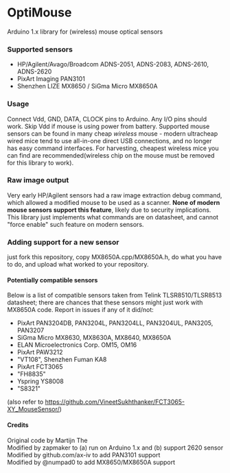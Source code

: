 # OptiMouse
Arduino 1.x library for (wireless) mouse optical sensors

### Supported sensors 
- HP/Agilent/Avago/Broadcom ADNS-2051, ADNS-2083, ADNS-2610, ADNS-2620
- PixArt Imaging PAN3101
- Shenzhen LIZE MX8650 / SiGma Micro MX8650A

### Usage
Connect Vdd, GND, DATA, CLOCK pins to Arduino. Any I/O pins should work. Skip Vdd if mouse is using power from battery.
Supported mouse sensors can be found in many cheap *wireless* mouse - modern ultracheap wired mice tend to use all-in-one direct USB connections, and no longer has easy command interfaces. For harvesting, cheapest wireless mice you can find are recommended(wireless chip on the mouse must be removed for this library to work). 

### Raw image output
Very early HP/Agilent sensors had a raw image extraction debug command, which allowed a modified mouse to be used as a scanner. **None of modern mouse sensors support this feature**, likely due to security implications. This library just implements what commands are on datasheet, and cannot "force enable" such feature on modern sensors.

### Adding support for a new sensor
just fork this repository, copy MX8650A.cpp/MX8650A.h, do what you have to do, and upload what worked to your repository.

#### Potentially compatible sensors
Below is a list of compatible sensors taken from Telink TLSR8510/TLSR8513 datasheet; there are chances that these sensors might just work with MX8650A code. Report in issues if any of it did/not:

- PixArt PAN3204DB, PAN3204L, PAN3204LL, PAN3204UL, PAN3205, PAN3207
- SiGma Micro MX8630, MX8630A, MX8640, MX8650A
- ELAN Microelectronics Corp. OM15, OM16
- PixArt PAW3212
- "VT108", Shenzhen Fuman KA8
- PixArt FCT3065
- "FH8835"
- Yspring YS8008
- "S8321"
  
(also refer to https://github.com/VineetSukhthanker/FCT3065-XY_MouseSensor/)

#### Credits
Original code by Martijn The  
Modified by zapmaker to (a) run on Arduino 1.x and (b) support 2620 sensor  
Modified by github.com/ax-iv to add PAN3101 support  
Modified by @numpad0 to add MX8650/MX8650A support
